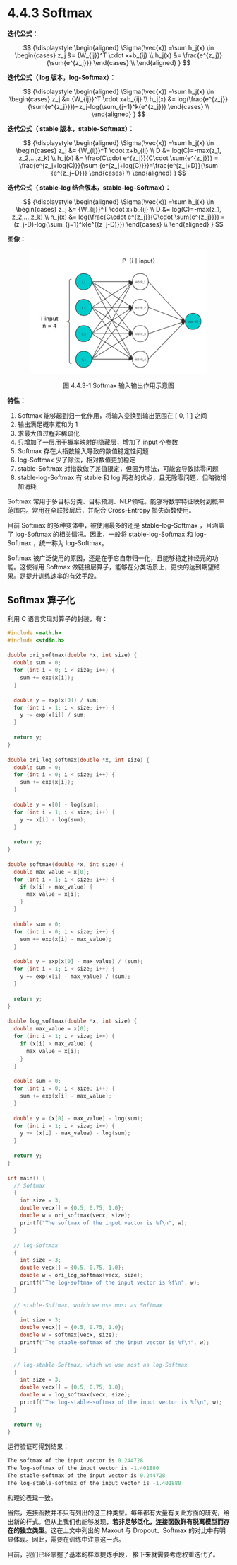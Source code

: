 
# 4.4.3 Softmax

**迭代公式：**

$$
{\displaystyle 
 \begin{aligned}
   \Sigma(\vec{x}) =\sum h_j(x) \in 
    \begin{cases}
       z_j &= {W_{ij}}^T \cdot x+b_{ij} \\
       h_j(x) &= \frac{e^{z_j}}{\sum{e^{z_j}}}
    \end{cases} \\
 \end{aligned}
}
$$

**迭代公式（ log 版本，log-Softmax）：**

$$
{\displaystyle 
 \begin{aligned}
   \Sigma(\vec{x}) =\sum h_j(x) \in 
    \begin{cases}
       z_j &= {W_{ij}}^T \cdot x+b_{ij} \\
       h_j(x) &= log(\frac{e^{z_j}}{\sum{e^{z_j}}})=z_j-log(\sum_{j=1}^k{e^{z_j}})   
    \end{cases} \\
 \end{aligned}
}
$$

**迭代公式（ stable 版本，stable-Softmax）：**

$$
{\displaystyle 
 \begin{aligned}
   \Sigma(\vec{x}) =\sum h_j(x) \in 
    \begin{cases}
       z_j &= {W_{ij}}^T \cdot x+b_{ij} \\
       D &= log(C)=-max(z_1, z_2,...,z_k) \\
       h_j(x) &= \frac{C\cdot e^{z_j}}{C\cdot \sum{e^{z_j}}} = \frac{e^{z_j+log(C)}}{\sum {e^{z_j+log(C)}}}=\frac{e^{z_j+D}}{\sum {e^{z_j+D}}} 
    \end{cases} \\
 \end{aligned}
}
$$

**迭代公式（ stable-log 结合版本，stable-log-Softmax）：**

$$
{\displaystyle 
 \begin{aligned}
   \Sigma(\vec{x}) =\sum h_j(x) \in 
    \begin{cases}
       z_j &= {W_{ij}}^T \cdot x+b_{ij} \\
       D &= log(C)=-max(z_1, z_2,...,z_k) \\
       h_j(x) &= log(\frac{C\cdot e^{z_j}}{C\cdot \sum{e^{z_j}}}) = (z_j-D)-log(\sum_{j=1}^k{e^{(z_j-D)}})  
    \end{cases} \\
 \end{aligned}
}
$$

**图像：**

<center>
<figure>
   <img  
      width = "400" height = "280"
      src="../../Pictures/SoftMax.png" alt="">
    <figcaption>
      <p>图 4.4.3-1 Softmax 输入输出作用示意图</p>
   </figcaption>
</figure>
</center>

**特性：**

1. Softmax 能够起到归一化作用，将输入变换到输出范围在 [ 0, 1 ] 之间
2. 输出满足概率累和为 1
3. 求最大值过程非稀疏化
4. 只增加了一层用于概率映射的隐藏层，增加了 input 个参数
5. Softmax 存在大指数输入导致的数值稳定性问题
6. log-Softmax 少了除法，相对数值更加稳定
7. stable-Softmax 对指数做了差值限定，但因为除法，可能会导致除零问题
8. stable-log-Softmax 有 stable 和 log 两者的优点，且无除零问题，但略微增加消耗

Softmax 常用于多目标分类、目标预测、NLP领域。能够将数字特征映射到概率范围内。常用在全联接层后，并配合 Cross-Entropy 损失函数使用。

目前 Softmax 的多种变体中，被使用最多的还是 stable-log-Softmax ，且涵盖了 log-Softmax 的相关情况。因此，一般将 stable-log-Softmax 和  log-Softmax ，统一称为  log-Softmax。

Softmax 被广泛使用的原因，还是在于它自带归一化，且能够稳定神经元的功能。这使得用 Softmax 做链接层算子，能够在分类场景上，更快的达到期望结果。是提升训练速率的有效手段。

## **Softmax 算子化**

利用 C 语言实现对算子的封装，有：

```C
#include <math.h>
#include <stdio.h>

double ori_softmax(double *x, int size) {
  double sum = 0;
  for (int i = 0; i < size; i++) {
    sum += exp(x[i]);
  }

  double y = exp(x[0]) / sum;
  for (int i = 1; i < size; i++) {
    y += exp(x[i]) / sum;
  }

  return y;
}

double ori_log_softmax(double *x, int size) {
  double sum = 0;
  for (int i = 0; i < size; i++) {
    sum += exp(x[i]);
  }

  double y = x[0] - log(sum);
  for (int i = 1; i < size; i++) {
    y += x[i] - log(sum);
  }

  return y;
}

double softmax(double *x, int size) {
  double max_value = x[0];
  for (int i = 1; i < size; i++) {
    if (x[i] > max_value) {
      max_value = x[i];
    }
  }

  double sum = 0;
  for (int i = 0; i < size; i++) {
    sum += exp(x[i] - max_value);
  }

  double y = exp(x[0] - max_value) / (sum);
  for (int i = 1; i < size; i++) {
    y += exp(x[i] - max_value) / (sum);
  }

  return y;
}

double log_softmax(double *x, int size) {
  double max_value = x[0];
  for (int i = 1; i < size; i++) {
    if (x[i] > max_value) {
      max_value = x[i];
    }
  }

  double sum = 0;
  for (int i = 0; i < size; i++) {
    sum += exp(x[i] - max_value);
  }

  double y = (x[0] - max_value) - log(sum);
  for (int i = 1; i < size; i++) {
    y += (x[i] - max_value) - log(sum);
  }

  return y;
}

int main() {
  // Softmax
  {
    int size = 3;
    double vecx[] = {0.5, 0.75, 1.0};
    double w = ori_softmax(vecx, size);
    printf("The softmax of the input vector is %f\n", w);
  }

  // log-Softmax
  {
    int size = 3;
    double vecx[] = {0.5, 0.75, 1.0};
    double w = ori_log_softmax(vecx, size);
    printf("The log-softmax of the input vector is %f\n", w);
  }

  // stable-Softmax, which we use most as Softmax
  {
    int size = 3;
    double vecx[] = {0.5, 0.75, 1.0};
    double w = softmax(vecx, size);
    printf("The stable-softmax of the input vector is %f\n", w);
  }

  // log-stable-Softmax, which we use most as log-Softmax
  {
    int size = 3;
    double vecx[] = {0.5, 0.75, 1.0};
    double w = log_softmax(vecx, size);
    printf("The log-stable-softmax of the input vector is %f\n", w);
  }

  return 0;
}
```

运行验证可得到结果：

```C
The softmax of the input vector is 0.244728
The log-softmax of the input vector is -1.401880
The stable-softmax of the input vector is 0.244728
The log-stable-softmax of the input vector is -1.401880
```

和理论表现一致。

当然，连接函数并不只有列出的这三种类型。每年都有大量有关此方面的研究，给出新的样式。但从上我们也能够发现，**若非足够泛化，连接函数鲜有脱离模型而存在的独立类型**。这在上文中列出的 Maxout 与 Dropout、Softmax 的对比中有明显体现。因此，需要在训练中注意这一点。

目前，我们已经掌握了基本的样本提炼手段， 接下来就需要考虑权重迭代了。


[ref]: References_4.md